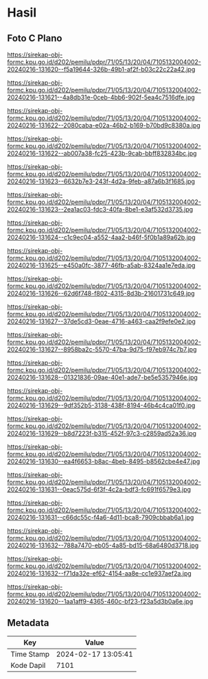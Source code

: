 # Hasil

## Foto C Plano

https://sirekap-obj-formc.kpu.go.id/d202/pemilu/pdpr/71/05/13/20/04/7105132004002-20240216-131620--f5a19644-326b-49b1-af2f-b03c22c22a42.jpg

https://sirekap-obj-formc.kpu.go.id/d202/pemilu/pdpr/71/05/13/20/04/7105132004002-20240216-131621--4a8db31e-0ceb-4bb6-902f-5ea4c7516dfe.jpg

https://sirekap-obj-formc.kpu.go.id/d202/pemilu/pdpr/71/05/13/20/04/7105132004002-20240216-131622--2080caba-e02a-46b2-b169-b70bd9c8380a.jpg

https://sirekap-obj-formc.kpu.go.id/d202/pemilu/pdpr/71/05/13/20/04/7105132004002-20240216-131622--ab007a38-fc25-423b-9cab-bbff832834bc.jpg

https://sirekap-obj-formc.kpu.go.id/d202/pemilu/pdpr/71/05/13/20/04/7105132004002-20240216-131623--6632b7e3-243f-4d2a-9feb-a87a6b3f1685.jpg

https://sirekap-obj-formc.kpu.go.id/d202/pemilu/pdpr/71/05/13/20/04/7105132004002-20240216-131623--2ea1ac03-fdc3-40fa-8be1-e3af532d3735.jpg

https://sirekap-obj-formc.kpu.go.id/d202/pemilu/pdpr/71/05/13/20/04/7105132004002-20240216-131624--c1c9ec04-a552-4aa2-b46f-5f0b1a89a62b.jpg

https://sirekap-obj-formc.kpu.go.id/d202/pemilu/pdpr/71/05/13/20/04/7105132004002-20240216-131625--e450a0fc-3877-46fb-a5ab-8324aa1e7eda.jpg

https://sirekap-obj-formc.kpu.go.id/d202/pemilu/pdpr/71/05/13/20/04/7105132004002-20240216-131626--62d6f748-f802-4315-8d3b-21601731c649.jpg

https://sirekap-obj-formc.kpu.go.id/d202/pemilu/pdpr/71/05/13/20/04/7105132004002-20240216-131627--37de5cd3-0eae-4716-a463-caa2f9efe0e2.jpg

https://sirekap-obj-formc.kpu.go.id/d202/pemilu/pdpr/71/05/13/20/04/7105132004002-20240216-131627--8958ba2c-5570-47ba-9d75-f97eb974c7b7.jpg

https://sirekap-obj-formc.kpu.go.id/d202/pemilu/pdpr/71/05/13/20/04/7105132004002-20240216-131628--01321836-09ae-40e1-ade7-be5e5357946e.jpg

https://sirekap-obj-formc.kpu.go.id/d202/pemilu/pdpr/71/05/13/20/04/7105132004002-20240216-131629--9df352b5-3138-438f-8194-46b4c4ca01f0.jpg

https://sirekap-obj-formc.kpu.go.id/d202/pemilu/pdpr/71/05/13/20/04/7105132004002-20240216-131629--b8d7223f-b315-452f-97c3-c2859ad52a36.jpg

https://sirekap-obj-formc.kpu.go.id/d202/pemilu/pdpr/71/05/13/20/04/7105132004002-20240216-131630--ea4f6653-b8ac-4beb-8495-b8562cbe4e47.jpg

https://sirekap-obj-formc.kpu.go.id/d202/pemilu/pdpr/71/05/13/20/04/7105132004002-20240216-131631--0eac575d-6f3f-4c2a-bdf3-fc691f6579e3.jpg

https://sirekap-obj-formc.kpu.go.id/d202/pemilu/pdpr/71/05/13/20/04/7105132004002-20240216-131631--c66dc55c-f4a6-4d11-bca8-7909cbbab6a1.jpg

https://sirekap-obj-formc.kpu.go.id/d202/pemilu/pdpr/71/05/13/20/04/7105132004002-20240216-131632--788a7470-eb05-4a85-bd15-68a6480d3718.jpg

https://sirekap-obj-formc.kpu.go.id/d202/pemilu/pdpr/71/05/13/20/04/7105132004002-20240216-131632--f71da32e-ef62-4154-aa8e-cc1e937aef2a.jpg

https://sirekap-obj-formc.kpu.go.id/d202/pemilu/pdpr/71/05/13/20/04/7105132004002-20240216-131620--1aa1aff9-4365-460c-bf23-f23a5d3b0a6e.jpg


## Metadata

| Key        | Value               |
| ---------- | ------------------- |
| Time Stamp | 2024-02-17 13:05:41 |
| Kode Dapil | 7101                |



